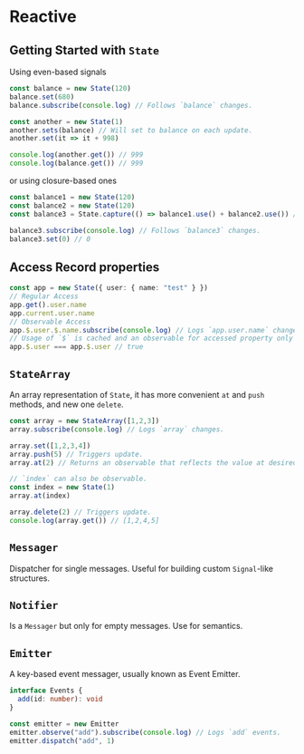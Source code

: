 # Reactive

## Getting Started with `State`

Using even-based signals

```ts
const balance = new State(120)
balance.set(680)
balance.subscribe(console.log) // Follows `balance` changes.

const another = new State(1)
another.sets(balance) // Will set to balance on each update.
another.set(it => it + 998)

console.log(another.get()) // 999
console.log(balance.get()) // 999
```

or using closure-based ones

```ts
const balance1 = new State(120)
const balance2 = new State(120)
const balance3 = State.capture(() => balance1.use() + balance2.use()) // 240

balance3.subscribe(console.log) // Follows `balance3` changes.
balance3.set(0) // 0
```

## Access Record properties

```ts
const app = new State({ user: { name: "test" } })
// Regular Access
app.get().user.name
app.current.user.name
// Observable Access
app.$.user.$.name.subscribe(console.log) // Logs `app.user.name` changes.
// Usage of `$` is cached and an observable for accessed property only created when first accessed.
app.$.user === app.$.user // true
```

## `StateArray`

An array representation of `State`, it has more convenient `at` and `push` methods, and new one `delete`.

```ts
const array = new StateArray([1,2,3])
array.subscribe(console.log) // Logs `array` changes.

array.set([1,2,3,4])
array.push(5) // Triggers update.
array.at(2) // Returns an observable that reflects the value at desired index.

// `index` can also be observable.
const index = new State(1)
array.at(index)

array.delete(2) // Triggers update.
console.log(array.get()) // [1,2,4,5]
```

## `Messager`

Dispatcher for single messages. Useful for building custom `Signal`-like structures.

## `Notifier`

Is a `Messager` but only for empty messages. Use for semantics.

## `Emitter`

A key-based event messager, usually known as Event Emitter.

```ts
interface Events {
  add(id: number): void
}

const emitter = new Emitter
emitter.observe("add").subscribe(console.log) // Logs `add` events.
emitter.dispatch("add", 1)
```

